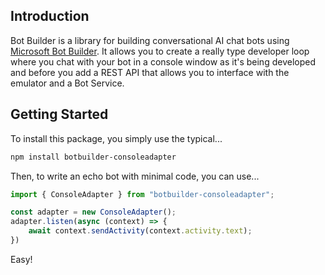## Introduction
Bot Builder is a library for building conversational AI chat bots using [Microsoft Bot Builder](https://github.com/Microsoft/BotBuilder). It allows you to create a really type developer loop where you chat with your bot in a console window as it's being developed and before you add a REST API that allows you to interface with the emulator and a Bot Service.

## Getting Started

To install this package, you simply use the typical...

``` bash
npm install botbuilder-consoleadapter
```

Then, to write an echo bot with minimal code, you can use...

``` ts
import { ConsoleAdapter } from "botbuilder-consoleadapter";

const adapter = new ConsoleAdapter();
adapter.listen(async (context) => {
    await context.sendActivity(context.activity.text);
})
```

Easy!